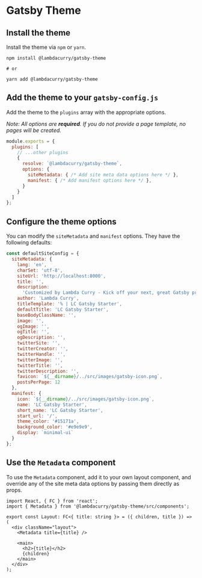 # Gatsby Theme

## Install the theme

Install the theme via `npm` or `yarn`.

```shell
npm install @lambdacurry/gatsby-theme

# or

yarn add @lambdacurry/gatsby-theme
```

## Add the theme to your `gatsby-config.js`

Add the theme to the `plugins` array with the appropriate options.

_Note: All options are **required**. If you do not provide a page template, no pages will be created._

```js
module.exports = {
  plugins: [
    // ...other plugins
    {
      resolve: `@lambdacurry/gatsby-theme`,
      options: {
        siteMetadata: { /* Add site meta data options here */ },
        manifest: { /* Add manifest options here */ },
      }
    }
  ]
};
```

## Configure the theme options

You can modify the `siteMetadata` and `manifest` options. They have the following defaults:

```js
const defaultSiteConfig = {
  siteMetadata: {
    lang: 'en',
    charSet: 'utf-8',
    siteUrl: 'http://localhost:8000',
    title: '',
    description:
      'Customized by Lambda Curry - Kick off your next, great Gatsby project with this default starter. This barebones starter ships with the main Gatsby configuration files you might need.',
    author: 'Lambda Curry',
    titleTemplate: '% | LC Gatsby Starter',
    defaultTitle: 'LC Gatsby Starter',
    baseBodyClassName: '',
    image: '',
    ogImage: '',
    ogTitle: '',
    ogDescription: '',
    twitterSite: '',
    twitterCreator: '',
    twitterHandle: '',
    twitterImage: '',
    twitterTitle: '',
    twitterDescription: '',
    favicon: `${__dirname}/../src/images/gatsby-icon.png`,
    postsPerPage: 12
  },
  manifest: {
    icon: `${__dirname}/../src/images/gatsby-icon.png`,
    name: 'LC Gatsby Starter',
    short_name: 'LC Gatsby Starter',
    start_url: '/',
    theme_color: '#15171a',
    background_color: '#e9e9e9',
    display: `minimal-ui`
  }
};
```

## Use the `Metadata` component

To use the `Metadata` component, add it to your own layout component, and override any of the site meta data options by passing them directly as props.

```tsx
import React, { FC } from 'react';
import { Metadata } from '@lambdacurry/gatsby-theme/src/components';

export const Layout: FC<{ title: string }> = ({ children, title }) => (
  <div className="layout">
    <Metadata title={title} />

    <main>
      <h2>{title}</h2>
      {children}
    </main>
  </div>
);
```
